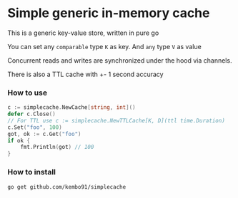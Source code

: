 # Simple generic in-memory cache
This is a generic key-value store, written in pure go

You can set any `comparable` type `K` as key. And `any` type `V` as value

Concurrent reads and writes are synchronized under the hood via channels.

There is also a TTL cache with +- 1 second accuracy
### How to use
```go
c := simplecache.NewCache[string, int]()
defer c.Close()
// For TTL use c := simplecache.NewTTLCache[K, D](ttl time.Duration)
c.Set("foo", 100)
got, ok := c.Get("foo")
if ok {
    fmt.Println(got) // 100
}
```
### How to install
```
go get github.com/kembo91/simplecache
```
